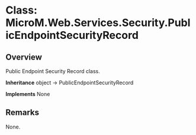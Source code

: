 # Class: MicroM.Web.Services.Security.PublicEndpointSecurityRecord
## Overview
Public Endpoint Security Record class.

**Inheritance**
object -> PublicEndpointSecurityRecord

**Implements**
None

## Remarks
None.

